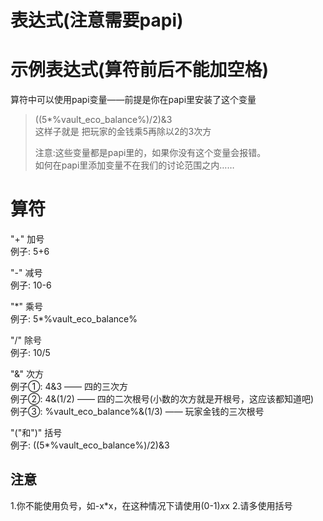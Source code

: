 # 表达式(注意需要papi)
# 示例表达式(算符前后不能加空格)  
算符中可以使用papi变量——前提是你在papi里安装了这个变量
> ((5*%vault_eco_balance%)/2)&3  
> 这样子就是 把玩家的金钱乘5再除以2的3次方  
>
> 注意:这些变量都是papi里的，如果你没有这个变量会报错。  
> 如何在papi里添加变量不在我们的讨论范围之内……  

# 算符 
"+" 加号  
例子: 5+6

"-" 减号  
例子: 10-6

"\*" 乘号  
例子: 5*%vault_eco_balance%  

"/" 除号  
例子: 10/5  

"&" 次方  
例子①: 4&3 —— 四的三次方  
例子②: 4&(1/2) —— 四的二次根号(小数的次方就是开根号，这应该都知道吧)  
例子③: %vault_eco_balance%&(1/3) —— 玩家金钱的三次根号

"("和")" 括号  
例子: ((5*%vault_eco_balance%)/2)&3 

## 注意
1.你不能使用负号，如-x*x，在这种情况下请使用(0-1)*x*x
2.请多使用括号
